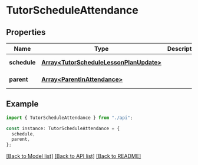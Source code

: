 # TutorScheduleAttendance

## Properties

| Name         | Type                                                                               | Description | Notes                  |
| ------------ | ---------------------------------------------------------------------------------- | ----------- | ---------------------- |
| **schedule** | [**Array&lt;TutorScheduleLessonPlanUpdate&gt;**](TutorScheduleLessonPlanUpdate.md) |             | [default to undefined] |
| **parent**   | [**Array&lt;ParentInAttendance&gt;**](ParentInAttendance.md)                       |             | [default to undefined] |

## Example

```typescript
import { TutorScheduleAttendance } from "./api";

const instance: TutorScheduleAttendance = {
  schedule,
  parent,
};
```

[[Back to Model list]](../README.md#documentation-for-models) [[Back to API list]](../README.md#documentation-for-api-endpoints) [[Back to README]](../README.md)
